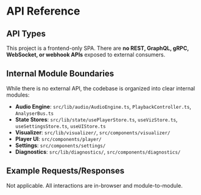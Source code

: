 # API Reference

## API Types

This project is a frontend-only SPA. There are **no REST, GraphQL, gRPC, WebSocket, or webhook APIs** exposed to external consumers.

## Internal Module Boundaries

While there is no external API, the codebase is organized into clear internal modules:
- **Audio Engine**: `src/lib/audio/AudioEngine.ts`, `PlaybackController.ts`, `AnalyserBus.ts`
- **State Stores**: `src/lib/state/usePlayerStore.ts`, `useVizStore.ts`, `useSettingsStore.ts`, `useUIStore.ts`
- **Visualizer**: `src/lib/visualizer/`, `src/components/visualizer/`
- **Player UI**: `src/components/player/`
- **Settings**: `src/components/settings/`
- **Diagnostics**: `src/lib/diagnostics/`, `src/components/diagnostics/`

## Example Requests/Responses

Not applicable. All interactions are in-browser and module-to-module.
